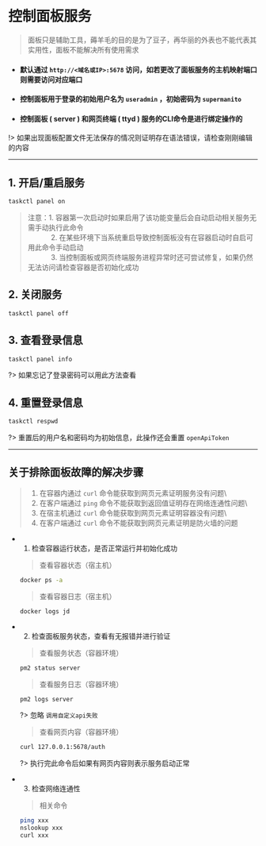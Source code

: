 # __控制面板服务__
> 面板只是辅助工具，薅羊毛的目的是为了豆子，再华丽的外表也不能代表其实用性，面板不能解决所有使用需求

- #### 默认通过 `http://<域名或IP>:5678` 访问，如若更改了面板服务的主机映射端口则需要访问对应端口
- #### 控制面板用于登录的初始用户名为 `useradmin` ，初始密码为 `supermanito`
- #### 控制面板 ( server ) 和网页终端 ( ttyd ) 服务的CLI命令是进行绑定操作的

!> 如果出现面板配置文件无法保存的情况则证明存在语法错误，请检查刚刚编辑的内容

***

## 1. 开启/重启服务
```bash
taskctl panel on
```
> 注意：1. 容器第一次启动时如果启用了该功能变量后会自动启动相关服务无需手动执行此命令\
>   ㅤ ㅤㅤ 2. 在某些环境下当系统重启导致控制面板没有在容器启动时自启可用此命令手动启动\
>   ㅤ ㅤㅤ 3. 当控制面板或网页终端服务进程异常时还可尝试修复，如果仍然无法访问请检查容器是否初始化成功

## 2. 关闭服务
```bash
taskctl panel off
```

## 3. 查看登录信息
```bash
taskctl panel info
```
?> 如果忘记了登录密码可以用此方法查看

## 4. 重置登录信息
```bash
taskctl respwd
```
?> 重置后的用户名和密码均为初始信息，此操作还会重置 `openApiToken`

***

## 关于排除面板故障的解决步骤 <!-- {docsify-ignore} -->
> 1. 在容器内通过 `curl` 命令能获取到网页元素证明服务没有问题\
> 2. 在客户端通过 `ping` 命令不能获取到返回值证明存在网络连通性问题\
> 3. 在宿主机通过 `curl` 命令能获取到网页元素证明容器没有问题\
> 4. 在客户端通过 `curl` 命令不能获取到网页元素证明是防火墙的问题
  - 1. 检查容器运行状态，是否正常运行并初始化成功
    > 查看容器状态（宿主机）
    ```bash
    docker ps -a
    ```
    > 查看容器日志（宿主机）
    ```bash
    docker logs jd
    ```
  - 2. 检查面板服务状态，查看有无报错并进行验证
    > 查看服务状态（容器环境）
    ```bash
    pm2 status server
    ```
    > 查看服务日志（容器环境）
    ```bash
    pm2 logs server
    ```

      ?> 忽略 `调用自定义api失败`
    > 查看网页内容（容器环境）
    ```bash
    curl 127.0.0.1:5678/auth
    ```

      ?> 执行完此命令后如果有网页内容则表示服务启动正常

  - 3. 检查网络连通性
    > 相关命令
    ```bash
    ping xxx
    nslookup xxx
    curl xxx
    ```

